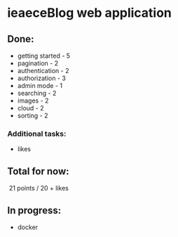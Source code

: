 # ieaeceBlog web application

## Done: 

+ getting started - 5
+ pagination - 2
+ authentication - 2
+ authorization - 3
+ admin mode - 1
+ searching - 2 
+ images - 2
+ cloud - 2
+ sorting - 2 

### Additional tasks: 

+ likes

## Total for now: 

​			21 points / 20 + likes

## In progress:

+ docker

